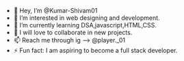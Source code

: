 - 👋 Hey, I’m @Kumar-Shivam01
- 👀 I’m interested in web designing and development.
- 🌱 I’m currently learning DSA,javascript,HTML,CSS.
- 💞️ I will love to collaborate in new projects.
- 📫 Reach me through ig --> @player._01
- ⚡ Fun fact: I am aspiring to become a full stack developer.

<!---
Kumar-Shivam01/Kumar-Shivam01 is a ✨ special ✨ repository because its `README.md` (this file) appears on your GitHub profile.
You can click the Preview link to take a look at your changes.
--->

